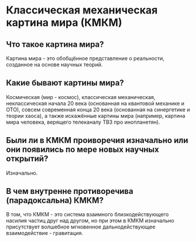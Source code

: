 # Классическая механическая картина мира (КМКМ)

## Что такое картина мира?
Картина мира - это обобщённое представление о реальности, созданное на основе научных теорий.

## Какие бывают картины мира?
Космическая (мир - космос),
классическая механическая,
неклассическая начала 20 века (основанная на квантовой механике и ОТО),
совсем современная конца 20 века (основанная на синергетике и теории хаоса),
а также искажённые картины мира (например, картина мира человека, верящего телеканалу ТВ3 про инопланетян).

## Были ли в КМКМ проиворечия изначально или они появились по мере новых научных открытий?
Изначально.

## В чем внутренне противоречива (парадоксальна) КМКМ?
В том, что КМКМ - это система взаимного близкодействующего насилия частиц друг над другом,
но при этом в КМКМ изначально присутствует волшебное мгновенное дальнодействующее взаимодействие - гравитация.
